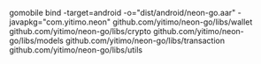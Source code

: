 gomobile bind -target=android -o="dist/android/neon-go.aar" -javapkg="com.yitimo.neon" github.com/yitimo/neon-go/libs/wallet github.com/yitimo/neon-go/libs/crypto github.com/yitimo/neon-go/libs/models github.com/yitimo/neon-go/libs/transaction github.com/yitimo/neon-go/libs/utils
